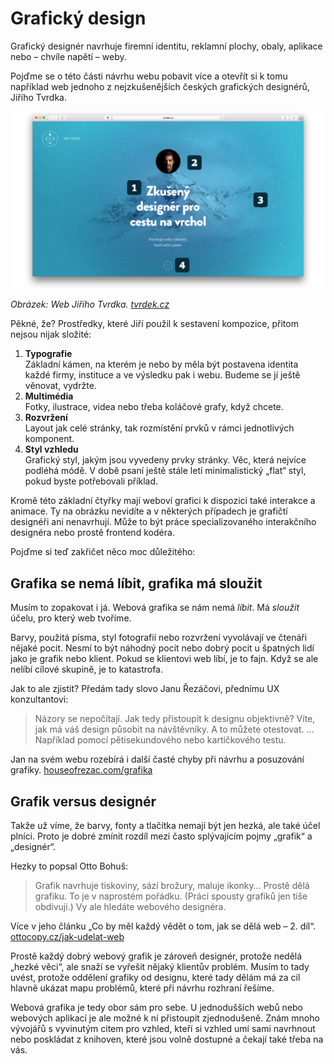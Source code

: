 # Grafický design

Grafický designér navrhuje firemní identitu, reklamní plochy, obaly, aplikace nebo – chvíle napětí – weby.

Pojďme se o této části návrhu webu pobavit více a  otevřít si k tomu například web jednoho z nejzkušenějších českých grafických designérů, Jiřího Tvrdka.

![Tvrdek.cz](dist/images/original/vdwd/tvrdek-cz.png)

*Obrázek: Web Jiřího Tvrdka. [tvrdek.cz](http://www.tvrdek.cz/)*

Pěkné, že? Prostředky, které Jiří použil k sestavení kompozice, přitom nejsou nijak složité: 

1. **Typografie**  
Základní kámen, na kterém je nebo by měla být postavena identita každé firmy, instituce a ve výsledku pak i webu. Budeme se jí ještě věnovat, vydržte.
2. **Multimédia**  
Fotky, ilustrace, videa nebo třeba koláčové grafy, když chcete.
3. **Rozvržení**  
Layout jak celé stránky, tak rozmístění prvků v rámci jednotlivých komponent.
4. **Styl vzhledu**  
Grafický styl, jakým jsou vyvedeny prvky stránky. Věc, která nejvíce podléhá módě. V době psaní ještě stále letí minimalistický „flat“ styl, pokud byste potřebovali příklad.

Kromě této základní čtyřky mají weboví grafici k dispozici také interakce a animace. Ty na obrázku nevidíte a v některých případech je grafičtí designéři ani nenavrhují. Může to být práce specializovaného interakčního designéra nebo prostě frontend kodéra. 

Pojďme si teď zakřičet něco moc důležitého: 

## Grafika se nemá líbit, grafika má sloužit

Musím to zopakovat i já. Webová grafika se nám nemá *líbit*. Má *sloužit* účelu, pro který web tvoříme.

Barvy, použitá písma, styl fotografií nebo rozvržení vyvolávají ve čtenáři nějaké pocit. Nesmí to být náhodný pocit nebo dobrý pocit u špatných lidí jako je grafik nebo klient. Pokud se klientovi web líbí, je to fajn. Když se ale nelíbí cílové skupině, je to katastrofa.

Jak to ale zjistit? Předám tady slovo Janu Řezáčovi, přednímu UX konzultantovi:

> Názory se nepočítají. Jak tedy přistoupit k designu objektivně? Víte, jak má váš design působit na návštěvníky. A to můžete otestovat. … Například pomocí pětisekundového nebo kartičkového testu.

Jan na svém webu rozebírá i další časté chyby při návrhu a posuzování grafiky. [houseofrezac.com/grafika](https://www.houseofrezac.com/grafika)

## Grafik versus designér

Takže už víme, že barvy, fonty a tlačítka nemají být jen hezká, ale také účel plníci. Proto je dobré zmínit rozdíl mezi často splývajícím pojmy „grafik“ a „designér“.

Hezky to popsal Otto Bohuš:

> Grafik navrhuje tiskoviny, sází brožury, maluje ikonky… Prostě dělá grafiku. To je v naprostém pořádku. (Práci spousty grafiků jen tiše obdivuji.) Vy ale hledáte webového designéra.

Více v jeho článku „Co by měl každý vědět o tom, jak se dělá web – 2. díl“. [ottocopy.cz/jak-udelat-web](http://ottocopy.cz/jak-udelat-web)

Prostě každý dobrý webový grafik je zároveň designér, protože nedělá „hezké věci“, ale snaží se vyřešit nějaký klientův problém. Musím to tady uvést, protože oddělení grafiky od designu, které tady dělám má za cíl hlavně ukázat mapu problémů, které při návrhu rozhraní řešíme.

Webová grafika je tedy obor sám pro sebe. U jednodušších webů nebo webových aplikací je ale možné k ní přistoupit zjednodušeně. Znám mnoho vývojářů s vyvinutým citem pro vzhled, kteří si vzhled umí sami navrhnout nebo poskládat z knihoven, které jsou volně dostupné a čekají také třeba na vás.
